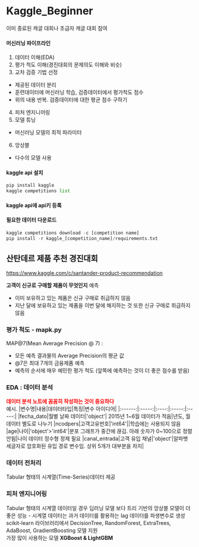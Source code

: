 # Kaggle_Beginner 
이미 종료된 캐글 대회나 초급자 캐글 대회 참여

#### 머신러닝 파이프라인
1. 데이터 이해(EDA)
2. 평가 척도 이해(경진대회의 문제의도 이해와 비슷)
3. 교차 검증 기법 선정
  - 제공된 데이터 분리 
  - 훈련데이터에 머신러닝 학습, 검증데이터에서 평가척도 점수
  - 위의 내용 반복. 검증데이터에 대한 평균 점수 구하기
4. 피처 엔지니어링
5. 모델 튜닝
  - 머신러닝 모델의 최적 파라미터
6. 앙상블
  - 다수의 모델 사용
  

#### kaggle api 설치
```python
pip install kaggle
kaggle competitions list
```
#### kaggle api에 api키 등록
#### 필요한 데이터 다운로드
```python
kaggle competitions download -c [competition name]
pip install -r kaggle_[competition_name]/requirements.txt
```
  
## 산탄데르 제품 추천 경진대회
https://www.kaggle.com/c/santander-product-recommendation

**고객이 신규로 구매할 제품이 무엇인지** 예측
- 이미 보유하고 있는 제품은 신규 구매로 취급하지 않음
- 지난 달에 보유하고 있는 제품을 이번 달에 해지하는 것 또한 신규 구매로 취급하지 않음 

### 평가 척도 - mapk.py
MAP@7(Mean Average Precision @ 7) :
- 모든 예측 결과물의 Average Precision의 평균 값
- @7은 최대 7개의 금융제품 예측
- 예측의 순서에 매우 예민한 평가 척도 (앞쪽에 예측하는 것이 더 좋은 점수를 받음)

### EDA : 데이터 분석

<span style="color:red"> <b>데이터 분석 노트에 꼼꼼히 작성하는 것이 중요하다</b></span><br>
예시. 
|변수명|내용|데이터타입|특징|변수 아이디어| 
|:------:|:-----:|:----:|:-----:|:-----:|
|fecha_dato|월별 날짜 데이터|'object'| 2015년 1~6월 데이터가 적음|년도, 월 데이터 별도로 나누기
|ncodpers|고객고유번호|'int64'||학습에는 사용되지 않음
|age|나이|'object'>'int64'|분포 그래프가 중간에 끊김. 아래 숫자가 0~100으로 정렬 안됨|나이 데이터 정수형 정제 필요
|canal_entrada|고객 유입 채널|'object'|알파벳 세글자로 암호화된 유입 경로 변수임. 상위 5개가 대부분을 차지|

### 데이터 전처리
Tabular 형태의 시계열(Time-Series)데이터 제공

### 피처 엔지니어링
Tabular 형태의 시계열 데이터일 경우 딥러닝 모델 보다 트리 기반의 앙상블 모델이 더 좋은 성능 - 시계열 데이터는 과거 데이터를 활용하는 lag 데이터를 파생변수로 생성 <br>
scikit-learn 라이브러리에서 DecisionTree, RandomForest, ExtraTrees, AdaBoost, GradientBoosting 모델 지원 <br>
가장 많이 사용하는 모델 **XGBoost & LightGBM**
